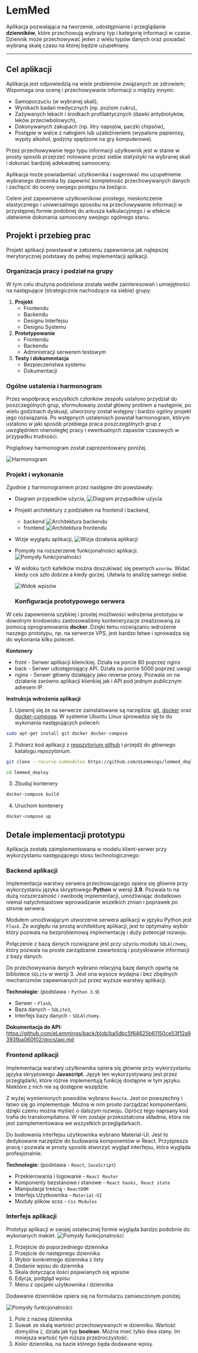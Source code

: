 # LemMed

Aplikacja pozwalająca na tworzenie, udostępnianie i przeglądanie **dzienników**, które przechowują wybrany typ i kategorię informacji w czasie. Dziennik może przechowywać jeden z wielu typów danych oraz posiadać wybraną skalę czasu na której będzie uzupełniany.

---

## Cel aplikacji

Aplikacja jest odpowiedzią na wiele problemów związanych ze zdrowiem; Wspomaga ona ocenę i przechowywanie informacji o między innymi:

- Samopoczuciu (w wybranej skali),
- Wynikach badań medycznych (np. poziom cukru),
- Zażywanych lekach i środkach profilaktycznych (dawki antybiotyków, leków przeciwbólowych),
- Dokonywanych zakupach (np. litry napojów, paczki chipsów),
- Postępie w walce z nałogiem lub uzależnieniem (wypalone papierosy, wypity alkohol, godziny spędzone na gry komputerowe).

Przez przechowywanie tego typu informacji użytkownik jest w stanie w prosty sposób przejrzeć notowane przez siebie statystyki na wybranej skali i dokonać bardziej adekwatnej samooceny.

Aplikacja może powiadamiać użytkownika i sugerować mu uzupełnienie wybranego dziennika by zapewnić kompletność przechowywanych danych i zachęcić do oceny swojego postępu na bieżąco.

Celem jest zapewnienie użytkownikowi prostego, nieskończenie elastycznego i uniwersalnego sposobu na przechowywanie informacji w przystępnej formie podobnej do arkusza kalkulacyjnego i w efekcie ułatwienie dokonania samooceny swojego ogólnego stanu.

## Projekt i przebieg prac

Projekt aplikacji powstawał w założeniu zapewnienia jak najlepszej merytorycznej podstawy do pełnej implementacji aplikacji.

### Organizacja pracy i podział na grupy

W tym celu drużyna podzielona została wedle zainteresowań i umiejętności na następujące (strategicznie nachodzące na siebie) grupy:

1.  **Projekt**
    - Frontendu
    - Backendu
    - Designu Interfejsu
    - Designu Systemu
2.  **Prototypowanie**
    - Frontendu
    - Backendu
    - Administracji serwerem testowym
3.  **Testy i dokumentacja**
    - Bezpieczeństwa systemu
    - Dokumentacji

### Ogólne ustalenia i harmonogram

Przez współpracę wszystkich członków zespołu ustalono przydział do poszczególnych grup, sformułowany został główny problem a następnie, po wielu godzinach dyskusji, utworzony został wstępny i bardzo ogólny projekt jego rozwiązania. Po wstępnych ustaleniach powstał harmonogram, którym ustalono w jaki sposób przebiega praca poszczególnych grup z uwzględniem równoległej pracy i ewentualnych zapasów czasowych w przypadku trudności.

Poglądowy harmonogram został zaprezentowany poniżej.

![Harmonogram](https://github.com/eLemmings/lemmed_deploy/blob/master/images/image4.PNG)

### Projekt i wykonanie

Zgodnie z harmonogramem przez następne dni powstawały:

- Diagram przypadków użycia,
  ![Diagram przypadków użycia](https://github.com/eLemmings/lemmed_deploy/blob/master/images/image5.PNG)
- Projekt architektury z podziałem na frontend i backend,
  - backend
    ![Architektura backendu](https://github.com/eLemmings/lemmed_deploy/blob/master/images/image6.PNG)
  - frontend
    ![Architektura frontendu](https://github.com/eLemmings/lemmed_deploy/blob/master/images/image7.PNG)
- Wizje wyglądu aplikacji,
  ![Wizja działania aplikacji](https://github.com/eLemmings/lemmed_deploy/blob/master/images/image8.PNG)
- Pomysły na rozszerzenie funkcjonalności aplikacji.
  ![Pomysły funkcjonalności](https://github.com/eLemmings/lemmed_deploy/blob/master/images/image9.PNG)
- W widoku tych kafelków można doszukiwać się pewnych `wzorów`. Widać kiedy coś szło dobrze a kiedy gorzej. Ułatwia to analizę samego siebie.

  ![Widok wpisów](https://github.com/eLemmings/lemmed_deploy/blob/master/images/image10.png)

  ### Konfiguracja prototypowego serwera
W celu zapewnienia szybkiej i prostej możliwości wdrożenia prototypu w dowolnym środowisku zastosowaliśmy konteneryzacje zrealizowaną za pomocą oprogramowania **docker**. Dzięki temu rozwiązaniu wdrożenie naszego prototypu, np. na serwerze VPS, jest bardzo łatwe i sprowadza się do wykonania kilku poleceń.

**Kontenery**
 * front - Serwer aplikacji klienckiej. Działa na porcie 80 poprzez nginx
 * back - Serwer udostępniający API. Działa na porcie 5000 poprzez uwsgi
 * nginx - Serwer główny działający jako reverse proxy. Pozwala on na działanie zarówno aplikacji klienkiej jak i API pod jednym publicznym adresem IP.

**Instrukcja wdrożenia aplikacji**
1. Upewnij się że na serwerze zainstalowane są narzędzia: [git](https://git-scm.com/), [docker](https://www.docker.com/) oraz [docker-compose](https://docs.docker.com/compose/install/). W systemie Ubuntu Linux sprowadza się to do wykonania następujących poleceń:
```bash
sudo apt-get install git docker docker-compose
```
2. Pobierz kod aplikacji z [repozytorium github](https://github.com/eLemmings/lemmed_deploy) i przejdź do głównego katalogu repozytorium.
```bash
git clone --recurse-submodules https://github.com/eLemmings/lemmed_deploy

cd lemmed_deploy
```
3. Zbuduj kontenery
```bash
docker-compose build
```
4. Uruchom kontenery
```bash
docker-compose up
```

## Detale implementacji prototypu

Aplikacja została zaimplementowana w modelu klient-serwer przy wykorzystaniu następującego stosu technologicznego:

### Backend aplikacji

Implementacja warstwy serwera przechowującego opiera się głównie przy wykorzystaniu języka skryptowego **Python** w wersji **3.9**. Pozwala to na dużą rozszerzalność i swobodę implementacji, umożliwiając dodatkowo niemal natychmiastowe wprowadzanie wszelkich zmian i poprawek po stronie serwera.

Modułem umożliwiającym utworzenie serwera aplikacji w języku Python jest `Flask`. Ze względu na prostą architekturę aplikacji, jest to optymalny wybór który pozwala na bezproblemową implementację i duży potencjał rozwoju.

Połączenie z bazą danych rozwiązane jest przy użyciu modułu `SQLAlchemy`, który pozwala na proste zarządzanie zawartością i pozyskiwanie informacji z bazy danych.

Do przechowywania danych wybrano relacyjną bazę danych opartą na bibliotece `SQLite` w wersji 3. Jest ona wysoce wydajna i bez zbędnych mechanizmów zapewnianych już przez wyższe warstwy aplikacji.

**Technologie:** (podstawa - `Python 3.9`)

- Serwer - `Flask`,
- Baza danych - `SQLite3`,
- Interfejs bazy danych - `SQLAlchemy`.

**Dokumentacja do API:** https://github.com/eLemmings/back/blob/ba5dbc5f64625b61150ce53f12a9393fba060f02/docs/api.md

### Frontend aplikacji

Implementacja warstwy użytkownika opiera się głównie przy wykorzystaniu języka skryptowego **Javascript**. Język ten wykorzystywany jest przez przeglądarki, które różnie implementują funkcję dostępne w tym języku. Niektóre z nich nie są dostępne wszędzie.

Z wyżej wymienionych powodów wybrano `Reacta`. Jest on powszechny i łatwo się go implementuje. Można w nim prosto zarządzać komponentami, dzięki czemu można myśleć o dalszym rozwoju. Oprócz tego napisany kod trafia do transkompilatora. W nim zostaje przekształcona składnia, która nie jest zaimplementowana we wszystkich przeglądarkach.

Do budowania interfejsu użytkownika wybrano Material-UI. Jest to dedykowane narzędzie do budowania komponentów w React. Przyśpiesza pracę i pozwala w prosty sposób stworzyć wygląd interfejsu, która wygląda profesjonalnie.

**Technologie:** (podstawa - `React`, `JavaScript`)

- Przekierowania i logowanie - `React Router`
- Komponenty bezstanowe i stanowe - `React hooks, React state`
- Manipulacja treścią - `ReactDOM`
- Interfejs Użytkownika - `Material-UI`
- Moduły plików scss - `Css Modules`

### Interfejs aplikacji

Prototyp aplikacji w swojej ostatecznej formie wygląda bardzo podobnie do wykonanych makiet.
![Pomysły funkcjonalności](https://github.com/eLemmings/lemmed_deploy/blob/master/images/image1.PNG)

1. Przejście do poporzedniego dziennika
2. Przejście do następnego dziennika
3. Wybór konkretnego dziennika z listy
4. Dodanie wpisu do dziennika
5. Skala dotycząca ilości pojawianych się wpisów
6. Edycja, podgląd wpisu
7. Menu z opcjami użytkownika i dziennika

Dodawanie dzienników opiera się na formularzu zamiesczonym poniżej.

![Pomysły funkcjonalności](https://github.com/eLemmings/lemmed_deploy/blob/master/images/image1.PNG)

1. Pole z nazwą dziennika
2. Suwak ze skalą wartości przechowywanych w dzienniku. Wartość domyślna `2`, działa jak typ **boolean**. Można mieć tylko dwa stany. Im mniejsza wartość tym niższa przeźroczystość.
3. Kolor dziennika, na bazie którego będa dodawane wpisy.
